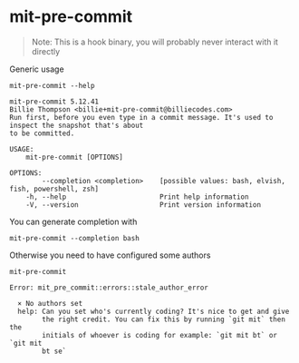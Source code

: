 # mit-pre-commit

> Note: This is a hook binary, you will probably never interact with it directly

Generic usage

``` shell,script(expected_exit_code=0)
mit-pre-commit --help
```

``` shell,verify(stream=stdout)
mit-pre-commit 5.12.41
Billie Thompson <billie+mit-pre-commit@billiecodes.com>
Run first, before you even type in a commit message. It's used to inspect the snapshot that's about
to be committed.

USAGE:
    mit-pre-commit [OPTIONS]

OPTIONS:
        --completion <completion>    [possible values: bash, elvish, fish, powershell, zsh]
    -h, --help                       Print help information
    -V, --version                    Print version information
```

You can generate completion with

``` shell,script(expected_exit_code=0)
mit-pre-commit --completion bash
```

Otherwise you need to have configured some authors

``` shell,script(expected_exit_code=1)
mit-pre-commit
```

``` shell,verify(stream=stderr)
Error: mit_pre_commit::errors::stale_author_error

  × No authors set
  help: Can you set who's currently coding? It's nice to get and give
        the right credit. You can fix this by running `git mit` then the
        initials of whoever is coding for example: `git mit bt` or `git mit
        bt se`

```


